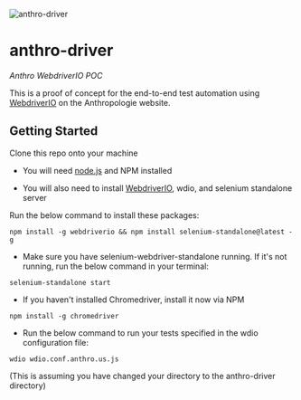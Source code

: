 ![anthro-driver](http://i.imgur.com/tNPpjCx.png)
# anthro-driver
*Anthro WebdriverIO POC*

This is a proof of concept for the end-to-end test automation using [WebdriverIO] on the Anthropologie website. 

## Getting Started

Clone this repo onto your machine

* You will need [node.js] and NPM installed

* You will also need to install [WebdriverIO], wdio, and selenium standalone server

Run the below command to install these packages:

`npm install -g webdriverio && npm install selenium-standalone@latest -g`

* Make sure you have selenium-webdriver-standalone running. If it's not running, run the below command in your terminal:

`selenium-standalone start`

* If you haven't installed Chromedriver, install it now via NPM

`npm install -g chromedriver`

* Run the below command to run your tests specified in the wdio configuration file:

`wdio wdio.conf.anthro.us.js` 

(This is assuming you have changed your directory to the anthro-driver directory)


[WebdriverIO]: <http://webdriver.io/>
[WebdriverIO Install Page]: <http://webdriver.io/guide/getstarted/install.html>
[node.js]: <http://nodejs.org/>
